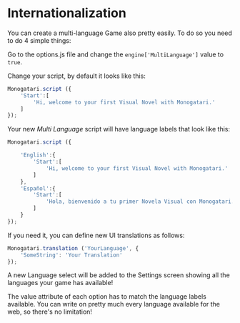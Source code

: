 # Internationalization

You can create a multi-language Game also pretty easily. To do so you need to do 4 simple things:

Go to the options.js file and change the `engine['MultiLanguage']` value to `true`.

Change your script, by default it looks like this:

```javascript
Monogatari.script ({
    'Start':[
        'Hi, welcome to your first Visual Novel with Monogatari.'
    ]
});
```

Your new _Multi Language_ script will have language labels that look like this:

```javascript
Monogatari.script ({

    'English':{
        'Start':[
            'Hi, welcome to your first Visual Novel with Monogatari.'
        ]
    },
    'Español':{
        'Start':[
            'Hola, bienvenido a tu primer Novela Visual con Monogatari.'
        ]
    }
});
```

If you need it, you can define new UI translations as follows:

```javascript
Monogatari.translation ('YourLanguage', {
    'SomeString': 'Your Translation'
});
```

A new Language select will be added to the Settings screen showing all the languages your game has available!

The value attribute of each option has to match the language labels available. You can write on pretty much every language available for the web, so there's no limitation!

